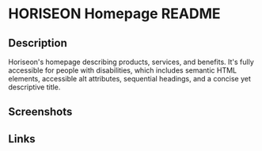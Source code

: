 # HORISEON Homepage README

## Description
Horiseon's homepage describing products, services, and benefits. It's fully accessible for people with disabilities, which includes semantic HTML elements, accessible alt attributes, sequential headings, and a concise yet descriptive title.

## Screenshots

## Links